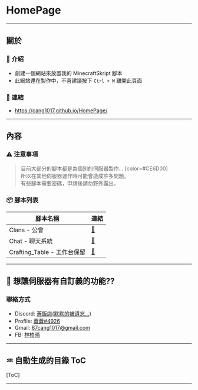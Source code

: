 # HomePage 

---

## 關於
### :green_book: 介紹
  - 創建一個網站來放置我的 MinecraftSkript 腳本
  - 此網站還在製作中，不喜建議按下 `Ctrl + W` 離開此頁面
### :link: 連結
  - https://cang1017.github.io/HomePage/

---

## 內容
### :warning: 注意事項
  > 目前大部分的腳本都是為個別的伺服器製作... [color=#CE6D00]  
  > 所以在其他伺服器運作時可能會造成許多問題。  
  > 有些腳本需要密碼，申請後請勿野外露出。
### :package: 腳本列表

  | 腳本名稱                   | 連結                           |
  | -                         | -                             |
  | Clans - 公會               | [:link:][Link-Clans]          |
  | Chat - 聊天系統             | [:link:][Link-Chat]           |
  | Crafting_Table - 工作台保留  | [:link:][Link-Crafting_Table] |
  
  [Link-Clans]: https://cang1017.github.io/HomePage/Files/Clans/clans.html
  [Link-Chat]: https://cang1017.github.io/HomePage/Files/Chat/chat.html
  [Link-Crafting_Table]:  https://cang1017.github.io/HomePage/Files/Crafting_Table/Crafting_Table.html

---

## :seedling: 想讓伺服器有自訂義的功能??
### 聯絡方式
  - Discord: [蒼飯店(默默的被遺忘...)](https://discord.gg/TqzcGGH)
  - Profile: [蒼蒼#4926](https://discordapp.com/users/355291193711788052)
  - Gmail: 87cang1017@gmail.com
  - FB: [林柏晒]()

---

## :aquarius: 自動生成的目錄 ToC
 [ToC] 

---
